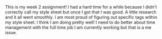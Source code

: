 This is my week 2 assignment! I had a hard time for a while because I didn't correctly call my style sheet but once I got that I was good. A little research and it all went smoothly. I am most proud of figuring out specific tags within my style sheet. I think I am doing pretty well! I need to do better about time management with the full time job I am currently working but that is a me issue. 